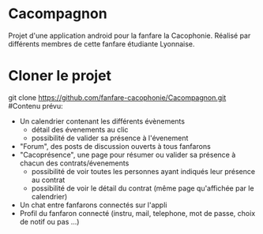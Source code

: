 # Cacompagnon
Projet d'une application android pour la fanfare la Cacophonie. 
Réalisé par différents membres de cette fanfare étudiante Lyonnaise.
# Cloner le projet
git clone https://github.com/fanfare-cacophonie/Cacompagnon.git
#Contenu prévu:
* Un calendrier contenant les différents évènements 
  - détail des évenements au clic
  - possibilité de valider sa présence à l'évenement
* "Forum", des posts de discussion ouverts à tous fanfarons
* "Cacoprésence", une page pour résumer ou valider sa présence à chacun des contrats/évenements
  - possibilité de voir toutes les personnes ayant indiqués leur présence au contrat
  - possibilité de voir le détail du contrat (même page qu'affichée par le calendrier)
* Un chat entre fanfarons connectés sur l'appli
* Profil du fanfaron connecté (instru, mail, telephone, mot de passe, choix de notif ou pas ...)
